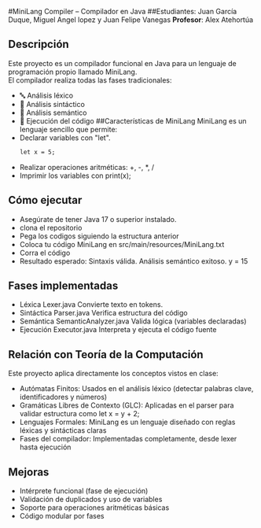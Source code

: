 #MiniLang Compiler – Compilador en Java
##Estudiantes: Juan García Duque, Miguel Angel lopez y Juan Felipe Vanegas 
**Profesor**: Alex Atehortúa  
## Descripción
Este proyecto es un compilador funcional en Java para un lenguaje de programación propio llamado MiniLang.  
El compilador realiza todas las fases tradicionales:
- 🔤 Análisis léxico
- 🧱 Análisis sintáctico
- 🧠 Análisis semántico
- 🚀 Ejecución del código
##Características de MiniLang
MiniLang es un lenguaje sencillo que permite:
- Declarar variables con "let".  
  ```txt
  let x = 5;
- Realizar operaciones aritméticas: +, -, *, /
- Imprimir los variables con print(x);

## Cómo ejecutar
- Asegúrate de tener Java 17 o superior instalado.
- clona el repositorio
- Pega los codigos siguiendo la estructura anterior
- Coloca tu código MiniLang en src/main/resources/MiniLang.txt
- Corra el código
- Resultado esperado:
  Sintaxis válida.
  Análisis semántico exitoso.
  y = 15


## Fases implementadas
- Léxica	Lexer.java	Convierte texto en tokens.
-  Sintáctica	Parser.java	Verifica estructura del código
-  Semántica	SemanticAnalyzer.java	Valida lógica (variables declaradas)
-  Ejecución	Executor.java	Interpreta y ejecuta el código fuente

## Relación con Teoría de la Computación
Este proyecto aplica directamente los conceptos vistos en clase:
- Autómatas Finitos: Usados en el análisis léxico (detectar palabras clave, identificadores y números)
- Gramáticas Libres de Contexto (GLC): Aplicadas en el parser para validar estructura como let x = y + 2;
- Lenguajes Formales: MiniLang es un lenguaje diseñado con reglas léxicas y sintácticas claras
- Fases del compilador: Implementadas completamente, desde lexer hasta ejecución

## Mejoras
- Intérprete funcional (fase de ejecución)
- Validación de duplicados y uso de variables
- Soporte para operaciones aritméticas básicas
- Código modular por fases




